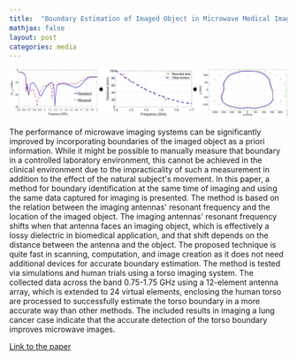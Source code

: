 ```yaml
---
title:  "Boundary Estimation of Imaged Object in Microwave Medical Imaging Using Antenna Resonant Frequency Shift"
mathjax: false
layout: post
categories: media
---
```


![Block diagram](/assets/photos/resonance_shift_based-boundary-estimation.jpg)


The performance of microwave imaging systems can be significantly improved by incorporating boundaries of the imaged object as a priori information. While it might be possible to manually measure that boundary in a controlled laboratory environment, this cannot be achieved in the clinical environment due to the impracticality of such a measurement in addition to the effect of the natural subject's movement. In this paper, a method for boundary identification at the same time of imaging and using the same data captured for imaging is presented. The method is based on the relation between the imaging antennas' resonant frequency and the location of the imaged object. The imaging antennas' resonant frequency shifts when that antenna faces an imaging object, which is effectively a lossy dielectric in biomedical application, and that shift depends on the distance between the antenna and the object. The proposed technique is quite fast in scanning, computation, and image creation as it does not need additional devices for accurate boundary estimation. The method is tested via simulations and human trials using a torso imaging system. The collected data across the band 0.75-1.75 GHz using a 12-element antenna array, which is extended to 24 virtual elements, enclosing the human torso are processed to successfully estimate the torso boundary in a more accurate way than other methods. The included results in imaging a lung cancer case indicate that the accurate detection of the torso boundary improves microwave images.

[Link to the paper](https://ieeexplore.ieee.org/document/8169058)
